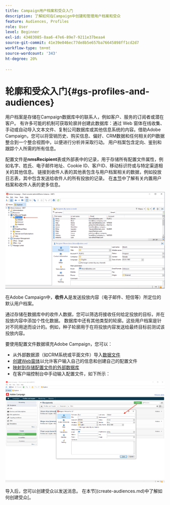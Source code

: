 ```yaml
---
title: Campaign用户档案和受众入门
description: 了解如何在Campaign中创建和管理用户档案和受众
feature: Audiences, Profiles
role: User
level: Beginner
exl-id: 43483085-8aa6-47e6-89e7-9211e37beaa4
source-git-commit: 41e39e046ec77de8b5e657ba76645898ff1cd2d7
workflow-type: tm+mt
source-wordcount: '343'
ht-degree: 20%

---
```


# 轮廓和受众入门{#gs-profiles-and-audiences}

用户档案是存储在Campaign数据库中的联系人，例如客户、服务的订阅者或潜在客户。 有许多可能的机制可获取轮廓并创建此数据库：通过 Web 窗体在线收集、手动或自动导入文本文件、复制公司数据库或其他信息系统的内容。借助Adobe Campaign，您可以将营销历史、购买信息、偏好、CRM数据和任何相关的PI数据整合到一个整合视图中，以便进行分析并采取行动。 用户档案包含定向、鉴别和跟踪个人所需的所有信息。



配置文件是&#x200B;**nmsRecipient**&#x200B;表或外部表中的记录，用于存储所有配置文件属性，例如名字、姓氏、电子邮件地址、Cookie ID、客户ID、移动标识符或与特定渠道相关的其他信息。 链接到收件人表的其他表包含与用户档案相关的数据，例如投放日志表，其中包含发送给收件人的所有投放的记录。 在[本节](../dev/datamodel.md#ootb-profiles)中了解有关内置用户档案和收件人表的更多信息。

![](assets/recipients-in-explorer.png)

在Adobe Campaign中，**收件人**&#x200B;是发送投放内容（电子邮件、短信等）所定位的默认用户档案。

通过存储在数据库中的收件人数据，您可以筛选将接收任何给定投放的目标，并在投放内容中添加个性化数据。 数据库中还有其他类型的轮廓。这些用户档案是针对不同用途而设计的。例如，种子轮廓用于在将投放内容发送给最终目标前测试该投放内容。

要使用配置文件数据填充Adobe Campaign，您可以：

* 从外部数据源（如CRM系统或平面文件）导入[数据文件](../start/import.md)
* [创建Web窗体](../dev/webapps.md)以允许客户输入自己的信息和创建自己的配置文件
* [映射到存储配置文件的外部数据库](../connect/fda.md)
* 在客户端控制台中手动输入配置文件，如下所示：

![](assets/create-profile.png)

<!--You can also select your message audience in an external file: recipients are stored not in the database, but in files. These are known as “external” deliveries. These contacts can be imported or not in Adobe Campaign. [Learn more](external-profiles.md).-->

导入后，您可以创建受众以发送消息。 在本节](create-audiences.md)中了解如何创建受众[。